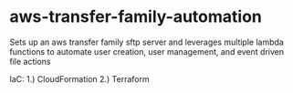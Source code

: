 # aws-transfer-family-automation
Sets up an aws transfer family sftp server and leverages multiple lambda functions to automate user creation, user management, and event driven file actions

IaC:
  1.) CloudFormation
  2.) Terraform
